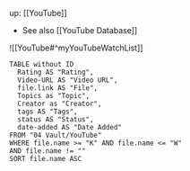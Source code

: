 up: [[YouTube]]
- See also [[YouTube Database]]

![[YouTube#^myYouTubeWatchList]]

```dataview
TABLE without ID
  Rating AS "Rating",
  Video-URL AS "Video URL",
  file.link AS "File",
  Topics as "Topic",
  Creator as "Creator",
  tags AS "Tags",
  status AS "Status",
  date-added AS "Date Added"
FROM "04 Vault/YouTube"
WHERE file.name >= "K" AND file.name <= "W"
AND file.name != ""
SORT file.name ASC
```
